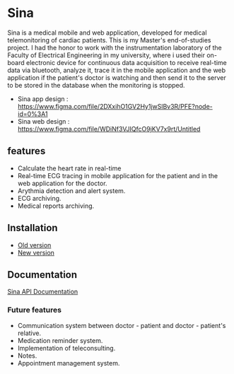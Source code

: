 # Sina

Sina is a medical mobile and web application, developed for medical telemonitoring of cardiac patients.
This is my Master's end-of-studies project. I had the honor to work with the instrumentation laboratory of the Faculty of Electrical Engineering in my university, where i used their on-board electronic device for continuous data acquisition to receive real-time data via bluetooth, analyze it, trace it in the mobile application and the web application if the patient's doctor is watching and then send it to the server to be stored in the database when the monitoring is stopped.

- Sina app design : https://www.figma.com/file/2DXxihO1GV2Hy1jwSlBv3R/PFE?node-id=0%3A1
- Sina web design : https://www.figma.com/file/WDiNf3VJIQfcO9jKV7x9rt/Untitled

## features

- Calculate the heart rate in real-time
- Real-time ECG tracing in mobile application for the patient and in the web application for the doctor.
- Arythmia detection and alert system.
- ECG archiving.
- Medical reports archiving.

## Installation

- [Old version](/ReadMe/InstalationOld.md)
- [New version](/ReadMe/Instalation.md)

## Documentation

[Sina API Documentation](/ReadMe/Documentation/Doccumentation.md)

### Future features

- Communication system between doctor - patient and doctor - patient's relative.
- Medication reminder system.
- Implementation of teleconsulting.
- Notes.
- Appointment management system.
